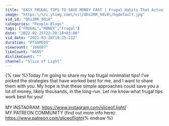 ```yaml
---
title: "EASY FRUGAL TIPS TO SAVE MONEY FAST | Frugal Habits That Actually Work"
image: "https:\/\/i.ytimg.com\/vi\/Qhs2RR_9di8\/hqdefault.jpg"
vid_id: "Qhs2RR_9di8"
categories: "People-Blogs"
tags: ["FRUGAL","MONEY","Frugal"]
date: "2022-02-25T22:20:18+03:00"
vid_date: "2021-03-28T19:25:21Z"
duration: "PT16M55S"
viewcount: "166607"
likeCount: "6605"
dislikeCount: ""
channel: "Slice of Light"
---
```

{% raw %}Today I'm going to share my top frugal minimalist tips! I've picked the strategies that have worked best for me, and I want to share them with you. My hope is that these simple approaches could save you a lot of money, likely thousands, in the long-run. Let me know what frugal tips work best for you!<br /><br />MY INSTAGRAM: <a rel="nofollow" target="blank" href="https://www.instagram.com/sliceof.light/">https://www.instagram.com/sliceof.light/</a><br />MY PATREON COMMUNITY (find out more info here): <a rel="nofollow" target="blank" href="https://www.patreon.com/sliceoflight">https://www.patreon.com/sliceoflight</a>{% endraw %}
